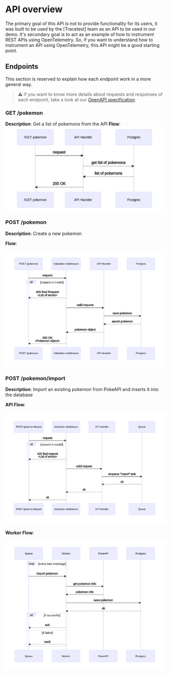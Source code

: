 # API overview
The primary goal of this API is not to provide functionality for its users, it was built to be used by the [Tracetest] team as an API to be used in our demo. It's secondary goal is to act as an example of how to instrument REST APIs using OpenTelemetry. So, if you want to understand how to instrument an API using OpenTelemetry, this API might be a good starting point.

## Endpoints
This section is reserved to explain how each endpoint work in a more general way.

> :warning: if you want to know more details about requests and responses of each endpoint, take a look at our [OpenAPI specification](https://github.com/kubeshop/pokeshop/blob/master/openapi/openapi.yaml).

### GET /pokemon

**Description**: Get a list of pokemons from the API
**Flow**:
![Get pokemon flow](https://github.com/kubeshop/pokeshop/blob/master/docs/diagrams/api-get-pokemon.png?)

### POST /pokemon

**Description**: Create a new pokemon

**Flow**:

![create pokemon flow](https://github.com/kubeshop/pokeshop/blob/master/docs/diagrams/api-create-pokemon.png?)

### POST /pokemon/import

**Description**: Import an existing pokemon from PokeAPI and inserts it into the database

**API Flow**:

![import pokemon flow on API](https://github.com/kubeshop/pokeshop/blob/master/docs/diagrams/api-import-pokemon.png?)

**Worker Flow**:

![import pokemon flow on worker](https://github.com/kubeshop/pokeshop/blob/master/docs/diagrams/worker-import-pokemon.png?)

